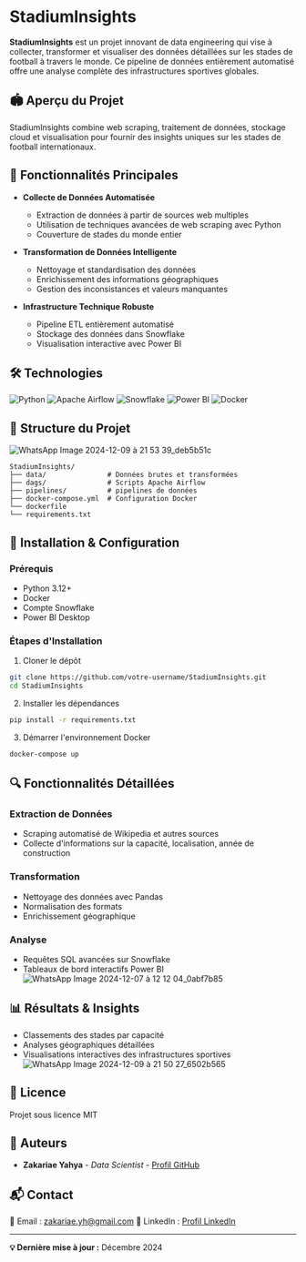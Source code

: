 # StadiumInsights

**StadiumInsights** est un projet innovant de data engineering qui vise à collecter, transformer et visualiser des données détaillées sur les stades de football à travers le monde. Ce pipeline de données entièrement automatisé offre une analyse complète des infrastructures sportives globales.

## 🏟️ Aperçu du Projet

StadiumInsights combine web scraping, traitement de données, stockage cloud et visualisation pour fournir des insights uniques sur les stades de football internationaux.

## 🚀 Fonctionnalités Principales

* **Collecte de Données Automatisée** 
  * Extraction de données à partir de sources web multiples
  * Utilisation de techniques avancées de web scraping avec Python
  * Couverture de stades du monde entier

* **Transformation de Données Intelligente**
  * Nettoyage et standardisation des données
  * Enrichissement des informations géographiques
  * Gestion des inconsistances et valeurs manquantes

* **Infrastructure Technique Robuste**
  * Pipeline ETL entièrement automatisé
  * Stockage des données dans Snowflake
  * Visualisation interactive avec Power BI

## 🛠 Technologies

![Python](https://img.shields.io/badge/Python-3.12+-blue)
![Apache Airflow](https://img.shields.io/badge/Apache%20Airflow-Orchestration-orange)
![Snowflake](https://img.shields.io/badge/Snowflake-Data%20Warehouse-blue)
![Power BI](https://img.shields.io/badge/Power%20BI-Visualization-yellow)
![Docker](https://img.shields.io/badge/Docker-Containerization-blue)

## 📂 Structure du Projet
![WhatsApp Image 2024-12-09 à 21 53 39_deb5b51c](https://github.com/user-attachments/assets/47cc95b1-fd6d-408f-ac1a-9b18185cd12c)

```
StadiumInsights/
├── data/               # Données brutes et transformées
├── dags/               # Scripts Apache Airflow
├── pipelines/          # pipelines de données
├── docker-compose.yml  # Configuration Docker
└── dockerfile
└── requirements.txt          

```

## 🔧 Installation & Configuration

### Prérequis

* Python 3.12+
* Docker
* Compte Snowflake
* Power BI Desktop

### Étapes d'Installation

1. Cloner le dépôt
```bash
git clone https://github.com/votre-username/StadiumInsights.git
cd StadiumInsights
```

2. Installer les dépendances
```bash
pip install -r requirements.txt
```

3. Démarrer l'environnement Docker
```bash
docker-compose up
```

## 🔍 Fonctionnalités Détaillées

### Extraction de Données
* Scraping automatisé de Wikipedia et autres sources
* Collecte d'informations sur la capacité, localisation, année de construction

### Transformation
* Nettoyage des données avec Pandas
* Normalisation des formats
* Enrichissement géographique

### Analyse
* Requêtes SQL avancées sur Snowflake
* Tableaux de bord interactifs Power BI
![WhatsApp Image 2024-12-07 à 12 12 04_0abf7b85](https://github.com/user-attachments/assets/6af27a05-ade4-43ef-857e-09b6b846acca)

## 📊 Résultats & Insights

* Classements des stades par capacité
* Analyses géographiques détaillées
* Visualisations interactives des infrastructures sportives
![WhatsApp Image 2024-12-09 à 21 50 27_6502b565](https://github.com/user-attachments/assets/75ffafc6-abe0-44b4-9b33-994892db2e27)

## 📄 Licence

Projet sous licence MIT

## 👥 Auteurs

* **Zakariae Yahya** - *Data Scientist* - [Profil GitHub](https://github.com/zakariaeyahya)

## 📬 Contact

📧 Email : zakariae.yh@gmail.com
🔗 LinkedIn : [Profil LinkedIn](https://www.linkedin.com/in/zakariae-yahya/)

---

**💡 Dernière mise à jour :** Décembre 2024
